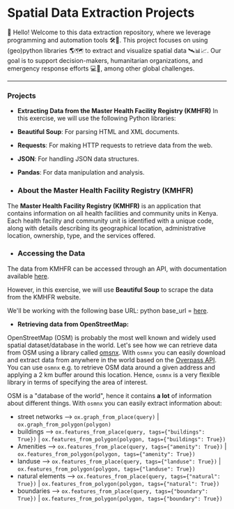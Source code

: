 
# Spatial Data Extraction Projects

🍃 Hello! Welcome to this data extraction repository, where we leverage programming and automation tools 🛠️🤖. This project focuses on using (geo)python libraries 🌎🗺️ to extract and visualize spatial data 🛰️📊📈. Our goal is to support decision-makers, humanitarian organizations, and emergency response efforts 💻🌟, among other global challenges.


---

### Projects

- **Extracting Data from the Master Health Facility Registry (KMHFR)** In this exercise, we will use the following Python libraries:

- **Beautiful Soup**: For parsing HTML and XML documents.
- **Requests**: For making HTTP requests to retrieve data from the web.
- **JSON**: For handling JSON data structures.
- **Pandas**: For data manipulation and analysis.

- ### About the Master Health Facility Registry (KMHFR)

The **Master Health Facility Registry (KMHFR)** is an application that contains information on all health facilities and community units in Kenya. Each health facility and community unit is identified with a unique code, along with details describing its geographical location, administrative location, ownership, type, and the services offered.

- ### Accessing the Data

The data from KMHFR can be accessed through an API, with documentation available [here](https://mfl-api-docs.readthedocs.io/en/latest/).

However, in this exercise, we will use **Beautiful Soup** to scrape the data from the KMHFR website.

We'll be working with the following base URL:
python
base_url = [here](https://kmhfr.health.go.ke/public/facilities?page={}).


- **Retrieving data from OpenStreetMap:** 

 OpenStreetMap (OSM) is probably the most well known and widely used spatial dataset/database in the world. Let's see how we can retrieve data from OSM using a library called [omsnx](https://osmnx.readthedocs.io/). With `osmnx` you can easily download and extract data from anywhere in the world based on the [Overpass API](https://dev.overpass-api.de/overpass-doc/en/preface/preface.html). You can use `osmnx` e.g. to retrieve OSM data around a given address and applying a  2 km buffer around this location. Hence, `osmnx` is a very flexible library in terms of specifying the area of interest. 

OSM is a "database of the world", hence it contains **a lot** of information about different things. With `osmnx` you can easily extract information about:

- street networks --> `ox.graph_from_place(query)` | `ox.graph_from_polygon(polygon)`
- buildings --> `ox.features_from_place(query, tags={"buildings": True})` | `ox.features_from_polygon(polygon, tags={"buildings": True})`
- Amenities --> `ox.features_from_place(query, tags={"amenity": True})` | `ox.features_from_polygon(polygon, tags={"amenity": True})`
- landuse --> `ox.features_from_place(query, tags={"landuse": True})` | `ox.features_from_polygon(polygon, tags={"landuse": True})`
- natural elements --> `ox.features_from_place(query, tags={"natural": True})` | `ox.features_from_polygon(polygon, tags={"natural": True})`
- boundaries --> `ox.features_from_place(query, tags={"boundary": True})` | `ox.features_from_polygon(polygon, tags={"boundary": True})`